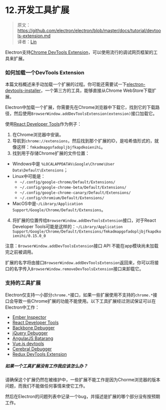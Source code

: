 # 12.开发工具扩展

> 原文：https://github.com/electron/electron/blob/master/docs/tutorial/devtools-extension.md    
译者：[Lin](https://github.com/ShmilyLin)   


Electron支持[Chrome DevTools Extension](https://developer.chrome.com/extensions/devtools)，可以使用流行的调试网页框架的工具来扩展。   

### 如何加载一个DevTools Extension    

本篇文档概述来手动加载一个扩展的过程。你可能还需要试一下[electron-devtools-installer](https://github.com/GPMDP/electron-devtools-installer)，一个第三方的工具，能够直接从Chrome WebStore下载扩展。   

Electron中加载一个扩展，你需要先在Chrome浏览器中下载它，找到它的下载路径，然后使用`BrowserWindow.addDevToolsExtension(extension)`接口加载它。   

使用[React Developer Tools](https://chrome.google.com/webstore/detail/react-developer-tools/fmkadmapgofadopljbjfkapdkoienihi)作为例子：   

1. 在Chrome浏览器中安装。   
2. 导航到`chrome://extensions`，然后找到那个扩展的ID，是哈希值形式的，就像这样：`fmkadmapgofadopljbjfkapdkoienihi`。   
3. 找到用于存储Chrome扩展的文件位置：   
 * Windows中是 `%LOCALAPPDATA%\Google\Chrome\User Data\Default\Extensions`；   
 * Linux中可能是：
    * `~/.config/google-chrome/Default/Extensions/`   
    * `~/.config/google-chrome-beta/Default/Extensions/`   
    * `~/.config/google-chrome-canary/Default/Extensions/`   
    * `~/.config/chromium/Default/Extensions/`   
 * MacOS中是`~/Library/Application Support/Google/Chrome/Default/Extensions`。   
4. 将扩展的位置传给`BrowserWindow.addDevToolsExtension`接口，对于React Developer Tools可能是这样的：`~/Library/Application Support/Google/Chrome/Default/Extensions/fmkadmapgofadopljbjfkapdkoienihi/0.15.0_0`

注意：`BrowserWindow.addDevToolsExtension`接口 API 不能在app模块尚未加载完之前被调用。   

扩展的名字将由接口`BrowserWindow.addDevToolsExtension`返回来，你可以将接口的名字传入`BrowserWindow.removeDevToolsExtension`接口来卸载它。   

### 支持的工具扩展

Electron仅支持一小部分`chrome.*`接口，如果一些扩展使用不支持的`chrome.*`接口会导致一些Chrome扩展的功能不能使用。以下工具扩展经过测试保证可以在Electron中工作：   

 * [Ember Inspector](https://chrome.google.com/webstore/detail/ember-inspector/bmdblncegkenkacieihfhpjfppoconhi)   
 * [React Developer Tools](https://chrome.google.com/webstore/detail/react-developer-tools/fmkadmapgofadopljbjfkapdkoienihi)   
 * [Backbone Debugger](https://chrome.google.com/webstore/detail/backbone-debugger/bhljhndlimiafopmmhjlgfpnnchjjbhd)   
 * [jQuery Debugger](https://chrome.google.com/webstore/detail/jquery-debugger/dbhhnnnpaeobfddmlalhnehgclcmjimi)   
 * [AngularJS Batarang](https://chrome.google.com/webstore/detail/angularjs-batarang/ighdmehidhipcmcojjgiloacoafjmpfk)   
 * [Vue.js devtools](https://chrome.google.com/webstore/detail/vuejs-devtools/nhdogjmejiglipccpnnnanhbledajbpd)   
 * [Cerebral Debugger](http://www.cerebraljs.com/documentation/the_debugger)   
 * [Redux DevTools Extension](https://chrome.google.com/webstore/detail/redux-devtools/lmhkpmbekcpmknklioeibfkpmmfibljd)   

##### 如果一个工具扩展没有工作我应该怎么办？

请确保这个扩展仍然在被维护中，一些扩展不能工作是因为Chorme浏览器的版本问题，而我们不能做任何事情来使它工作。   

然后在Electron的问题列表中记录一个bug，并描述是扩展的哪个部分没有按预期工作。   